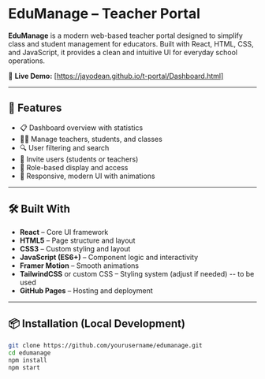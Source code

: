 # EduManage – Teacher Portal

**EduManage** is a modern web-based teacher portal designed to simplify class and student management for educators. Built with React, HTML, CSS, and JavaScript, it provides a clean and intuitive UI for everyday school operations.

🔗 **Live Demo:** [https://jayodean.github.io/t-portal/Dashboard.html]

---

## 🚀 Features

- 📋 Dashboard overview with statistics
- 👨‍🏫 Manage teachers, students, and classes
- 🔍 User filtering and search
- 📨 Invite users (students or teachers)
- 💬 Role-based display and access
- 🎨 Responsive, modern UI with animations

---

## 🛠️ Built With

- **React** – Core UI framework
- **HTML5** – Page structure and layout
- **CSS3** – Custom styling and layout
- **JavaScript (ES6+)** – Component logic and interactivity
- **Framer Motion** – Smooth animations
- **TailwindCSS** or custom CSS – Styling system (adjust if needed) -- to be used
- **GitHub Pages** – Hosting and deployment

---

## 📦 Installation (Local Development)

```bash
git clone https://github.com/yourusername/edumanage.git
cd edumanage
npm install
npm start
